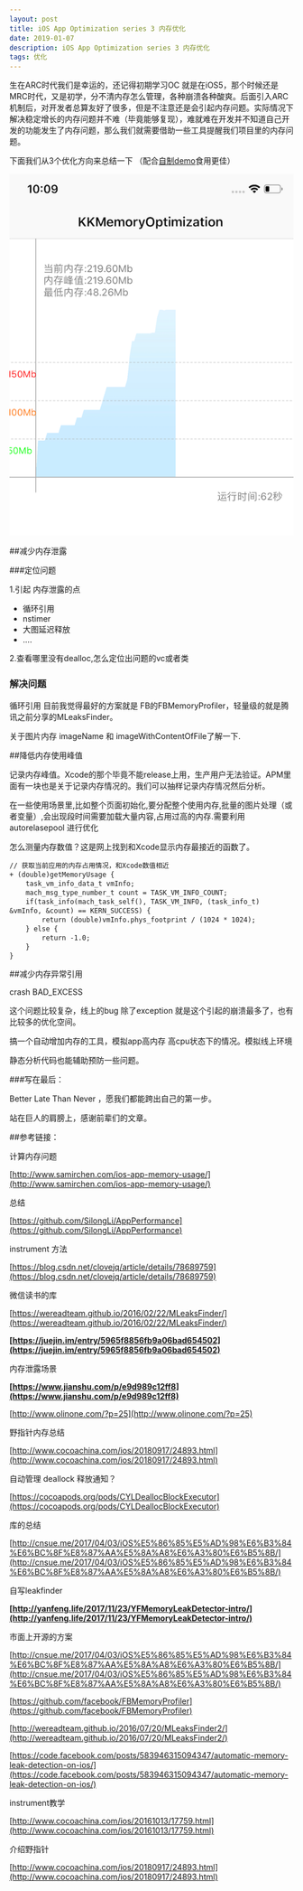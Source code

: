 ```yaml
---
layout: post  
title: iOS App Optimization series 3 内存优化
date: 2019-01-07 
description: iOS App Optimization series 3 内存优化
tags: 优化
---
```


生在ARC时代我们是幸运的，还记得初期学习OC 就是在iOS5，那个时候还是MRC时代，又是初学，分不清内存怎么管理，各种崩溃各种酸爽。后面引入ARC机制后，对开发者总算友好了很多，但是不注意还是会引起内存问题。实际情况下解决稳定增长的内存问题并不难（毕竟能够复现），难就难在开发并不知道自己开发的功能发生了内存问题，那么我们就需要借助一些工具提醒我们项目里的内存问题。

下面我们从3个优化方向来总结一下 （配合[自制demo](https://github.com/kekeYezi/KKMemoryOptimization)食用更佳）

![memory](/assets/images/2019-01/memory.png)


##减少内存泄露

###定位问题

1.引起 内存泄露的点

* 循环引用
* nstimer
* 大图延迟释放
* ....

2.查看哪里没有dealloc,怎么定位出问题的vc或者类



### 解决问题

循环引用 目前我觉得最好的方案就是 FB的FBMemoryProfiler，轻量级的就是腾讯之前分享的MLeaksFinder。

关于图片内存 imageName 和 imageWithContentOfFile了解一下.



##降低内存使用峰值

记录内存峰值。Xcode的那个毕竟不能release上用，生产用户无法验证。APM里面有一块也是关于记录内存情况的。我们可以抽样记录内存情况然后分析。

在一些使用场景里,比如整个页面初始化,要分配整个使用内存,批量的图片处理（或者变量）,会出现段时间需要加载大量内容,占用过高的内存.需要利用autorelasepool 进行优化

怎么测量内存数值？这是网上找到和Xcode显示内存最接近的函数了。

```
// 获取当前应用的内存占用情况，和Xcode数值相近
+ (double)getMemoryUsage {
    task_vm_info_data_t vmInfo;
    mach_msg_type_number_t count = TASK_VM_INFO_COUNT;
    if(task_info(mach_task_self(), TASK_VM_INFO, (task_info_t) &vmInfo, &count) == KERN_SUCCESS) {
        return (double)vmInfo.phys_footprint / (1024 * 1024);
    } else {
        return -1.0;
    }
}
```



##减少内存异常引用

crash  BAD_EXCESS

这个问题比较复杂，线上的bug 除了exception 就是这个引起的崩溃最多了，也有比较多的优化空间。

搞一个自动增加内存的工具，模拟app高内存 高cpu状态下的情况。模拟线上环境

静态分析代码也能辅助预防一些问题。



###写在最后：

Better Late Than Never ，愿我们都能跨出自己的第一步。

站在巨人的肩膀上，感谢前辈们的文章。



##参考链接：

计算内存问题

[http://www.samirchen.com/ios-app-memory-usage/](http://www.samirchen.com/ios-app-memory-usage/)

总结

[https://github.com/SilongLi/AppPerformance](https://github.com/SilongLi/AppPerformance) 

instrument 方法

[https://blog.csdn.net/clovejq/article/details/78689759](https://blog.csdn.net/clovejq/article/details/78689759)

微信读书的库

[https://wereadteam.github.io/2016/02/22/MLeaksFinder/](https://wereadteam.github.io/2016/02/22/MLeaksFinder/)

**[https://juejin.im/entry/5965f8856fb9a06bad654502](https://juejin.im/entry/5965f8856fb9a06bad654502)**

内存泄露场景

**[https://www.jianshu.com/p/e9d989c12ff8](https://www.jianshu.com/p/e9d989c12ff8)**

[http://www.olinone.com/?p=25](http://www.olinone.com/?p=25)

野指针内存总结

[http://www.cocoachina.com/ios/20180917/24893.html](http://www.cocoachina.com/ios/20180917/24893.html)

自动管理 deallock 释放通知？

[https://cocoapods.org/pods/CYLDeallocBlockExecutor](https://cocoapods.org/pods/CYLDeallocBlockExecutor)

库的总结

[http://cnsue.me/2017/04/03/iOS%E5%86%85%E5%AD%98%E6%B3%84%E6%BC%8F%E8%87%AA%E5%8A%A8%E6%A3%80%E6%B5%8B/](http://cnsue.me/2017/04/03/iOS%E5%86%85%E5%AD%98%E6%B3%84%E6%BC%8F%E8%87%AA%E5%8A%A8%E6%A3%80%E6%B5%8B/)

自写leakfinder

**[http://yanfeng.life/2017/11/23/YFMemoryLeakDetector-intro/](http://yanfeng.life/2017/11/23/YFMemoryLeakDetector-intro/)**

市面上开源的方案

[http://cnsue.me/2017/04/03/iOS%E5%86%85%E5%AD%98%E6%B3%84%E6%BC%8F%E8%87%AA%E5%8A%A8%E6%A3%80%E6%B5%8B/](http://cnsue.me/2017/04/03/iOS%E5%86%85%E5%AD%98%E6%B3%84%E6%BC%8F%E8%87%AA%E5%8A%A8%E6%A3%80%E6%B5%8B/)

[https://github.com/facebook/FBMemoryProfiler](https://github.com/facebook/FBMemoryProfiler)

[http://wereadteam.github.io/2016/07/20/MLeaksFinder2/](http://wereadteam.github.io/2016/07/20/MLeaksFinder2/)

[https://code.facebook.com/posts/583946315094347/automatic-memory-leak-detection-on-ios/](https://code.facebook.com/posts/583946315094347/automatic-memory-leak-detection-on-ios/)

instrument教学

[http://www.cocoachina.com/ios/20161013/17759.html](http://www.cocoachina.com/ios/20161013/17759.html)

介绍野指针

[http://www.cocoachina.com/ios/20180917/24893.html](http://www.cocoachina.com/ios/20180917/24893.html)